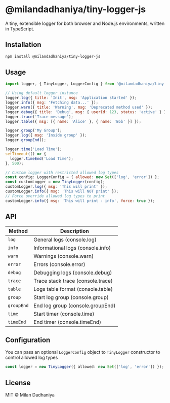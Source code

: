 # @milandadhaniya/tiny-logger-js

A tiny, extensible logger for both browser and Node.js environments, written in TypeScript.

## Installation

```bash
npm install @milandadhaniya/tiny-logger-js
```
## Usage

```javascript
import logger, { TinyLogger, LoggerConfig } from '@milandadhaniya/tiny-logger-js';

// Using default logger instance
logger.log({ title: 'Init', msg: 'Application started' });
logger.info({ msg: 'Fetching data...' });
logger.warn({ title: 'Warning', msg: 'Deprecated method used' });
logger.debug({ title: 'Debug', msg: { userId: 123, status: 'active' } });
logger.trace('Trace message');
logger.table({ msg: [{ name: 'Alice' }, { name: 'Bob' }] });

logger.group('My Group');
logger.log({ msg: 'Inside group' });
logger.groupEnd();

logger.time('Load Time');
setTimeout(() => {
  logger.timeEnd('Load Time');
}, 500);

// Custom logger with restricted allowed log types
const config: LoggerConfig = { allowed: new Set(['log', 'error']) };
const customLogger = new TinyLogger(config);
customLogger.log({ msg: 'This will print' });
customLogger.info({ msg: 'This will NOT print' });
// Force override allowed log types to print
customLogger.info({ msg: 'This will print - info', force: true });
```
## API
| Method     | Description                       |
| ---------- | --------------------------------- |
| `log`      | General logs (console.log)        |
| `info`     | Informational logs (console.info) |
| `warn`     | Warnings (console.warn)           |
| `error`    | Errors (console.error)            |
| `debug`    | Debugging logs (console.debug)    |
| `trace`    | Trace stack trace (console.trace) |
| `table`    | Logs table format (console.table) |
| `group`    | Start log group (console.group)   |
| `groupEnd` | End log group (console.groupEnd)  |
| `time`     | Start timer (console.time)        |
| `timeEnd`  | End timer (console.timeEnd)       |

## Configuration
You can pass an optional `LoggerConfig` object to `TinyLogger` constructor to control allowed log types
```typescript
const logger = new TinyLogger({ allowed: new Set(['log', 'error']) });
```
## License
MIT © Milan Dadhaniya

